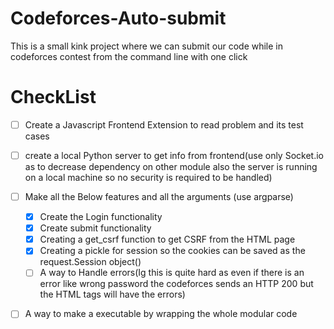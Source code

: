 # Codeforces-Auto-submit
This is a small kink project where we can submit our code while in codeforces contest from the command line with one click


# CheckList
- [ ] Create a Javascript Frontend Extension to read problem and its test cases
- [ ] create a local Python server to get info from frontend(use only Socket.io as to decrease dependency on other module also the server is running on a local machine so no security is required to be handled)

- [ ] Make all the Below features and all the arguments (use argparse)
	- [x] Create the Login functionality
	- [x] Create submit functionality
	- [x] Creating a get_csrf function to get CSRF from the HTML page
	- [x] Creating a pickle for session so the cookies can be saved as the request.Session object()
	- [ ] A way to Handle errors(Ig this is quite hard as even if there is an error like wrong password the codeforces sends an HTTP 200 but the HTML tags will have the errors)
- [ ] A way to make a executable by wrapping the whole modular code
